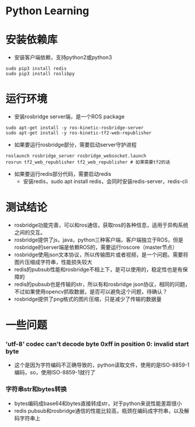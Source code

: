 # Python Learning

# 安装依赖库
* 安装客户端依赖，支持python2或python3
```shell script
sudo pip3 install redis 
sudo pip3 install roslibpy
```

# 运行环境
* 安装rosbridge server端，是一个ROS package
```shell script
sudo apt-get install -y ros-kinetic-rosbridge-server
sudo apt-get install -y ros-kinetic-tf2-web-republisher
```
* 如果要运行rosbridge部分，需要启动server守护进程
```shell script
roslaunch rosbridge_server rosbridge_websocket.launch
rosrun tf2_web_republisher tf2_web_republisher # 如果需要tf2的话
```
* 如果要运行redis部分代码，需要启动redis
    + 安装redis，sudo apt install redis，会同时安装redis-server，redis-cli

# 测试结论
* rosbridge功能完善，可以和ros通信，获取ros的各种信息，适用于异构系统之间的交互。
* rosbridge提供了js，java，python三种客户端，客户端独立于ROS，但是rosbridge的server端是依赖ROS的，需要运行roscore（master节点）
* rosbridge使用json文本协议，所以传输图片或者视频，是一个问题。需要将图片压缩成字符串，性能损失较大
* redis的pubsub性能和rosbridge不相上下，是可以使用的，稳定性也是有保障的
* redis的pubsub也是传输的str，所以有和rosbridge json协议，相同的问题，不过如果使用opencv抓取数据，是否可以避免这个问题，待确认？
* rosbridge提供了png格式的图片压缩，只是减少了传输的数据量

# 一些问题
### 'utf-8' codec can't decode byte 0xff in position 0: invalid start byte
* 这个是因为字符编码不正确导致的，python读取文件，使用的是ISO-8859-1编码，so，使用ISO-8859-1就行了

### 字符串str和bytes转换
* bytes编码成base64和bytes直接转成str，对于python来说性能差距很小
* redis pubsub和rosbridge通信的性能比较高，瓶颈在编码成字符串，以及解码字符串上